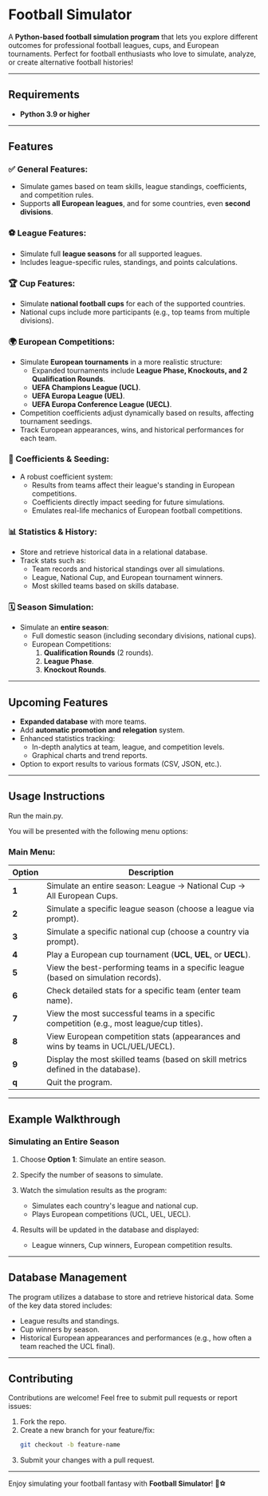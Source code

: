 # Football Simulator

A **Python-based football simulation program** that lets you explore different outcomes for professional football leagues, cups, and European tournaments. Perfect for football enthusiasts who love to simulate, analyze, or create alternative football histories!

---

## Requirements
- **Python 3.9 or higher**

---

## Features
### ✅ General Features:
- Simulate games based on team skills, league standings, coefficients, and competition rules.
- Supports **all European leagues**, and for some countries, even **second divisions**.

### ⚽ League Features:
- Simulate full **league seasons** for all supported leagues.
- Includes league-specific rules, standings, and points calculations.

### 🏆 Cup Features:
- Simulate **national football cups** for each of the supported countries.
- National cups include more participants (e.g., top teams from multiple divisions).

### 🌍 European Competitions:
- Simulate **European tournaments** in a more realistic structure:
  - Expanded tournaments include **League Phase, Knockouts, and 2 Qualification Rounds**.
  - **UEFA Champions League (UCL)**.
  - **UEFA Europa League (UEL)**.
  - **UEFA Europa Conference League (UECL)**.
- Competition coefficients adjust dynamically based on results, affecting tournament seedings.
- Track European appearances, wins, and historical performances for each team.

### 🌟 Coefficients & Seeding:
- A robust coefficient system:
  - Results from teams affect their league's standing in European competitions.
  - Coefficients directly impact seeding for future simulations.
  - Emulates real-life mechanics of European football competitions.

### 📊 Statistics & History:
- Store and retrieve historical data in a relational database.
- Track stats such as:
  - Team records and historical standings over all simulations.
  - League, National Cup, and European tournament winners.
  - Most skilled teams based on skills database.

### 🗓️ Season Simulation:
- Simulate an **entire season**:
  - Full domestic season (including secondary divisions, national cups).
  - European Competitions:
    1. **Qualification Rounds** (2 rounds).
    2. **League Phase**.
    3. **Knockout Rounds**.

---

## Upcoming Features
- **Expanded database** with more teams.
- Add **automatic promotion and relegation** system.
- Enhanced statistics tracking:
  - In-depth analytics at team, league, and competition levels.
  - Graphical charts and trend reports.
- Option to export results to various formats (CSV, JSON, etc.).

---

## Usage Instructions

Run the main.py.

You will be presented with the following menu options:

### Main Menu:
| **Option** | **Description**                                                                                  |
|------------|--------------------------------------------------------------------------------------------------|
| **1**      | Simulate an entire season: League → National Cup → All European Cups.                            |
| **2**      | Simulate a specific league season (choose a league via prompt).                                  |
| **3**      | Simulate a specific national cup (choose a country via prompt).                                  |
| **4**      | Play a European cup tournament (**UCL**, **UEL**, or **UECL**).                                  |
| **5**      | View the best-performing teams in a specific league (based on simulation records).               |
| **6**      | Check detailed stats for a specific team (enter team name).                                      |
| **7**      | View the most successful teams in a specific competition (e.g., most league/cup titles).         |
| **8**      | View European competition stats (appearances and wins by teams in UCL/UEL/UECL).                 |
| **9**      | Display the most skilled teams (based on skill metrics defined in the database).                 |
| **q**      | Quit the program.

---

## Example Walkthrough
### Simulating an Entire Season
1. Choose **Option 1**: Simulate an entire season.
2. Specify the number of seasons to simulate.
3. Watch the simulation results as the program:
   - Simulates each country's league and national cup.
   - Plays European competitions (UCL, UEL, UECL).

4. Results will be updated in the database and displayed:
   - League winners, Cup winners, European competition results.

---

## Database Management
The program utilizes a database to store and retrieve historical data. Some of the key data stored includes:
- League results and standings.
- Cup winners by season.
- Historical European appearances and performances (e.g., how often a team reached the UCL final).

---

## Contributing
Contributions are welcome! Feel free to submit pull requests or report issues:
1. Fork the repo.
2. Create a new branch for your feature/fix:
   ```bash
   git checkout -b feature-name
   ```
3. Submit your changes with a pull request.

---

Enjoy simulating your football fantasy with **Football Simulator**! 🚀⚽